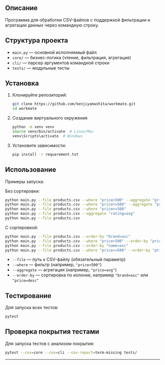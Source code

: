 ## Описание

Программа для обработки CSV-файлов с поддержкой фильтрации и агрегации данных через командную строку.

## Структура проекта

- `main.py` — основной исполняемый файл
- `core/` — бизнес-логика (чтение, фильтрация, агрегация)
- `cli/` — парсер аргументов командной строки
- `tests/` — модульные тесты

## Установка

1. Клонируйте репозиторий:
    ```sh
    git clone https://github.com/kenjiyamash1ta/workmate.git
    cd workmate
    ```

2. Создание виртуального окружения
    ```sh
    python -m venv venv
    source venv/bin/activate  # Linux/Mac
    venv\Scripts\activate  # Windows
    ```
2. Установите зависимости:
    ```sh
    pip install -r requarement.txt
    ```

## Использование

Примеры запуска:

Без сортировки:
```sh
python main.py --file products.csv --where "price>500" --aggregate "price=avg"
python main.py --file products.csv --where "price<=500" --aggregate "price=max"
python main.py --file products.csv --where "price>=500"
python main.py --file products.csv --aggregate "rating=avg"
python main.py --file products.csv
```

С сортировкой:
```sh
python main.py --file products.csv --order-by "brand=asc"
python main.py --file products.csv --where "price>500" --order-by "price=desc"
python main.py --file products.csv --order-by "name=asc"
python main.py --file products.csv --where "price<=500" --order-by "price=asc"
```
- `--file` — путь к CSV-файлу (обязательный параметр)
- `--where` — фильтр (например, `"price>500"`)
- `--aggregate` — агрегация (например, `"price=avg"`)
- `--order-by` — сортировка по колонке, например `"brand=asc"` или `"price=desc"`

## Тестирование

Для запуска всех тестов:
```sh
pytest
```

## Проверка покрытия тестами

Для запуска тестов с анализом покрытия:
```sh
pytest --cov=core --cov=cli --cov-report=term-missing tests/
```

---
